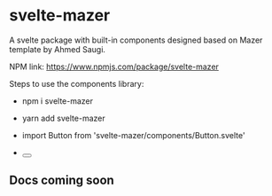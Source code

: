# svelte-mazer
A svelte package with built-in components designed based on Mazer template by Ahmed Saugi.

NPM link: https://www.npmjs.com/package/svelte-mazer

Steps to use the components library:
- npm i svelte-mazer
- yarn add svelte-mazer

- import Button from 'svelte-mazer/components/Button.svelte'
- <Button />

## Docs coming soon
